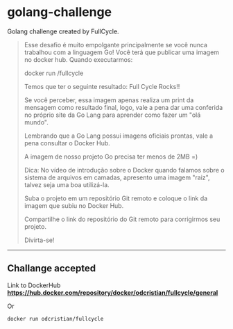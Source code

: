# golang-challenge
Golang challenge created by FullCycle.
 
>Esse desafio é muito empolgante principalmente se você nunca trabalhou com a linguagem Go!
>Você terá que publicar uma imagem no docker hub. Quando executarmos:
>
>docker run <seu-user>/fullcycle
>
>Temos que ter o seguinte resultado: Full Cycle Rocks!!
>
>Se você perceber, essa imagem apenas realiza um print da mensagem como resultado final, logo, vale a pena dar uma conferida no próprio site da Go Lang para aprender como fazer um "olá mundo".
>
>Lembrando que a Go Lang possui imagens oficiais prontas, vale a pena consultar o Docker Hub.
>
>A imagem de nosso projeto Go precisa ter menos de 2MB =)
>
>Dica: No vídeo de introdução sobre o Docker quando falamos sobre o sistema de arquivos em camadas, apresento uma imagem "raiz", talvez seja uma boa utilizá-la.
>
>Suba o projeto em um repositório Git remoto e coloque o link da imagem que subiu no Docker Hub.
>
>Compartilhe o link do repositório do Git remoto para corrigirmos seu projeto.
>
>Divirta-se!

---

## Challange accepted

Link to DockerHub **https://hub.docker.com/repository/docker/odcristian/fullcycle/general**

Or

`docker run odcristian/fullcycle`